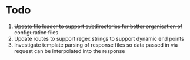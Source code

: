 # Todo

1. ~~Update file loader to support subdirectories for better organisation of configuration files~~
2. Update routes to support regex strings to support dynamic end points
4. Investigate template parsing of response files so data passed in via request can be interpolated into the response